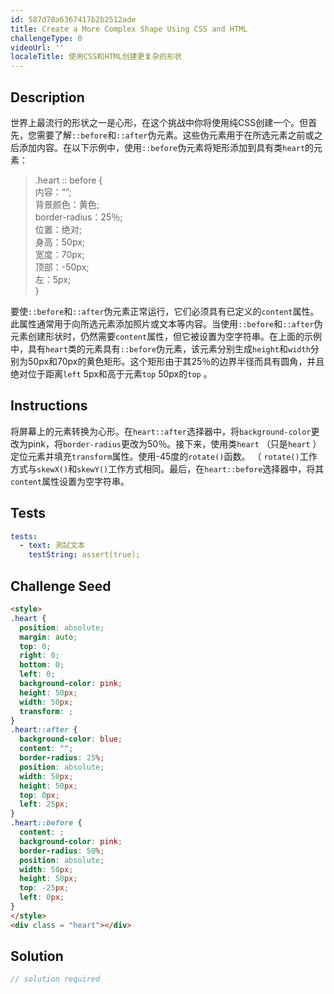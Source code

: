 ```yaml
---
id: 587d78a6367417b2b2512ade
title: Create a More Complex Shape Using CSS and HTML
challengeType: 0
videoUrl: ''
localeTitle: 使用CSS和HTML创建更复杂的形状
---
```


## Description
<section id="description">世界上最流行的形状之一是心形，在这个挑战中你将使用纯CSS创建一个。但首先，您需要了解<code>::before</code>和<code>::after</code>伪元素。这些伪元素用于在所选元素之前或之后添加内容。在以下示例中，使用<code>::before</code>伪元素将矩形添加到具有类<code>heart</code>的元素： <blockquote> .heart :: before { <br>内容：“”; <br>背景颜色：黄色; <br> border-radius：25％; <br>位置：绝对; <br>身高：50px; <br>宽度：70px; <br>顶部：-50px; <br>左：5px; <br> } </blockquote>要使<code>::before</code>和<code>::after</code>伪元素正常运行，它们必须具有已定义的<code>content</code>属性。此属性通常用于向所选元素添加照片或文本等内容。当使用<code>::before</code>和<code>::after</code>伪元素创建形状时，仍然需要<code>content</code>属性，但它被设置为空字符串。在上面的示例中，具有<code>heart</code>类的元素具有<code>::before</code>伪元素，该元素分别生成<code>height</code>和<code>width</code>分别为50px和70px的黄色矩形。这个矩形由于其25％的边界半径而具有圆角，并且绝对位于距离<code>left</code> 5px和高于元素<code>top</code> 50px的<code>top</code> 。 </section>

## Instructions
<section id="instructions">将屏幕上的元素转换为心形。在<code>heart::after</code>选择器中，将<code>background-color</code>更改为pink，将<code>border-radius</code>更改为50％。接下来，使用类<code>heart</code> （只是<code>heart</code> ）定位元素并填充<code>transform</code>属性。使用-45度的<code>rotate()</code>函数。 （ <code>rotate()</code>工作方式与<code>skewX()</code>和<code>skewY()</code>工作方式相同。最后，在<code>heart::before</code>选择器中，将其<code>content</code>属性设置为空字符串。 </section>

## Tests
<section id='tests'>

```yml
tests:
  - text: 測試文本
    testString: assert(true);

```

</section>

## Challenge Seed
<section id='challengeSeed'>

<div id='html-seed'>

```html
<style>
.heart {
  position: absolute;
  margin: auto;
  top: 0;
  right: 0;
  bottom: 0;
  left: 0;
  background-color: pink;
  height: 50px;
  width: 50px;
  transform: ;
}
.heart::after {
  background-color: blue;
  content: "";
  border-radius: 25%;
  position: absolute;
  width: 50px;
  height: 50px;
  top: 0px;
  left: 25px;
}
.heart::before {
  content: ;
  background-color: pink;
  border-radius: 50%;
  position: absolute;
  width: 50px;
  height: 50px;
  top: -25px;
  left: 0px;
}
</style>
<div class = "heart"></div>

```

</div>



</section>

## Solution
<section id='solution'>

```js
// solution required
```
</section>
